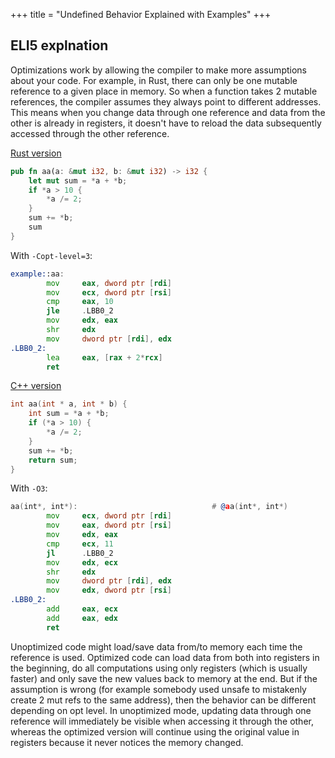 +++
title = "Undefined Behavior Explained with Examples"
+++

## ELI5 explnation

Optimizations work by allowing the compiler to make more assumptions about your code. For example, in Rust, there can only be one mutable reference to a given place in memory. So when a function takes 2 mutable references, the compiler assumes they always point to different addresses. This means when you change data through one reference and data from the other is already in registers, it doesn't have to reload the data subsequently accessed through the other reference.

[Rust version](https://godbolt.org/#g:!((g:!((g:!((h:codeEditor,i:(filename:'1',fontScale:14,fontUsePx:'0',j:1,lang:rust,selection:(endColumn:1,endLineNumber:9,positionColumn:1,positionLineNumber:9,selectionStartColumn:1,selectionStartLineNumber:1,startColumn:1,startLineNumber:1),source:'pub+fn+aa(a:+%26mut+i32,+b:+%26mut+i32)+-%3E+i32+%7B%0A++++let+mut+sum+%3D+*a+%2B+*b%3B%0A++++if+*a+%3E+10+%7B%0A++++++++*a+/%3D+2%3B%0A++++%7D%0A++++sum+%2B%3D+*b%3B%0A++++sum%0A%7D%0A'),l:'5',n:'0',o:'Rust+source+%231',t:'0')),k:50,l:'4',n:'0',o:'',s:0,t:'0'),(g:!((h:compiler,i:(compiler:r1730,filters:(b:'0',binary:'1',binaryObject:'1',commentOnly:'0',debugCalls:'1',demangle:'0',directives:'0',execute:'1',intel:'0',libraryCode:'0',trim:'1'),flagsViewOpen:'1',fontScale:14,fontUsePx:'0',j:1,lang:rust,libs:!(),options:'-Copt-level%3D3',overrides:!(),selection:(endColumn:12,endLineNumber:11,positionColumn:12,positionLineNumber:11,selectionStartColumn:12,selectionStartLineNumber:11,startColumn:12,startLineNumber:11),source:1),l:'5',n:'0',o:'+rustc+1.73.0+(Editor+%231)',t:'0')),k:50,l:'4',n:'0',o:'',s:0,t:'0')),l:'2',n:'0',o:'',t:'0')),version:4)

```rust
pub fn aa(a: &mut i32, b: &mut i32) -> i32 {
    let mut sum = *a + *b;
    if *a > 10 {
        *a /= 2;
    }
    sum += *b;
    sum
}
```

With `-Copt-level=3`:

```asm
example::aa:
        mov     eax, dword ptr [rdi]
        mov     ecx, dword ptr [rsi]
        cmp     eax, 10
        jle     .LBB0_2
        mov     edx, eax
        shr     edx
        mov     dword ptr [rdi], edx
.LBB0_2:
        lea     eax, [rax + 2*rcx]
        ret
```

[C++ version](https://godbolt.org/#g:!((g:!((g:!((h:codeEditor,i:(filename:'1',fontScale:14,fontUsePx:'0',j:1,lang:c%2B%2B,selection:(endColumn:14,endLineNumber:6,positionColumn:14,positionLineNumber:6,selectionStartColumn:14,selectionStartLineNumber:6,startColumn:14,startLineNumber:6),source:'int+aa(int+*+a,+int+*+b)+%7B%0A++++int+sum+%3D+*a+%2B+*b%3B%0A++++if+(*a+%3E+10)+%7B%0A++++++++*a+/%3D+2%3B%0A++++%7D%0A++++sum+%2B%3D+*b%3B%0A++++return+sum%3B%0A%7D'),l:'5',n:'0',o:'C%2B%2B+source+%231',t:'0')),k:50,l:'4',n:'0',o:'',s:0,t:'0'),(g:!((h:compiler,i:(compiler:clang1701,filters:(b:'0',binary:'1',binaryObject:'1',commentOnly:'0',debugCalls:'1',demangle:'0',directives:'0',execute:'1',intel:'0',libraryCode:'0',trim:'1'),flagsViewOpen:'1',fontScale:14,fontUsePx:'0',j:1,lang:c%2B%2B,libs:!(),options:'-O3',overrides:!(),selection:(endColumn:34,endLineNumber:10,positionColumn:34,positionLineNumber:10,selectionStartColumn:34,selectionStartLineNumber:10,startColumn:34,startLineNumber:10),source:1),l:'5',n:'0',o:'+x86-64+clang+17.0.1+(Editor+%231)',t:'0')),k:50,l:'4',n:'0',o:'',s:0,t:'0')),l:'2',n:'0',o:'',t:'0')),version:4)

```cpp
int aa(int * a, int * b) {
    int sum = *a + *b;
    if (*a > 10) {
        *a /= 2;
    }
    sum += *b;
    return sum;
}
```

With `-O3`:

```asm
aa(int*, int*):                              # @aa(int*, int*)
        mov     ecx, dword ptr [rdi]
        mov     eax, dword ptr [rsi]
        mov     edx, eax
        cmp     ecx, 11
        jl      .LBB0_2
        mov     edx, ecx
        shr     edx
        mov     dword ptr [rdi], edx
        mov     edx, dword ptr [rsi]
.LBB0_2:
        add     eax, ecx
        add     eax, edx
        ret
``````

Unoptimized code might load/save data from/to memory each time the reference is used. Optimized code can load data from both into registers in the beginning, do all computations using only registers (which is usually faster) and only save the new values back to memory at the end. But if the assumption is wrong (for example somebody used unsafe to mistakenly create 2 mut refs to the same address), then the behavior can be different depending on opt level. In unoptimized mode, updating data through one reference will immediately be visible when accessing it through the other, whereas the optimized version will continue using the original value in registers because it never notices the memory changed.
